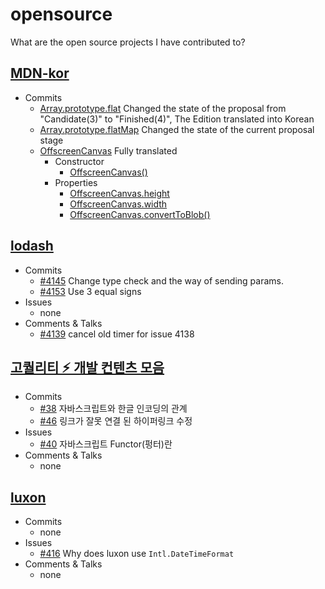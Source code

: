 # opensource
What are the open source projects I have contributed to?

## [MDN-kor](https://developer.mozilla.org/ko/docs/Web/JavaScript/Reference)
* Commits
  * [Array.prototype.flat](https://developer.mozilla.org/ko/docs/Web/JavaScript/Reference/Global_Objects/Array/flat) 	Changed the state of the proposal from "Candidate(3)" to "Finished(4)", The Edition translated into Korean
  * [Array.prototype.flatMap](https://developer.mozilla.org/ko/docs/Web/JavaScript/Reference/Global_Objects/Array/flatMap) Changed the state of the current proposal stage
  * [OffscreenCanvas](https://developer.mozilla.org/ko/docs/Web/API/OffscreenCanvas) Fully translated
    * Constructor
      * [OffscreenCanvas()](https://developer.mozilla.org/ko/docs/Web/API/OffscreenCanvas/OffscreenCanvas)
    * Properties
      * [OffscreenCanvas.height](https://developer.mozilla.org/ko/docs/Web/API/OffscreenCanvas/height)
      * [OffscreenCanvas.width](https://developer.mozilla.org/ko/docs/Web/API/OffscreenCanvas/width)
      * [OffscreenCanvas.convertToBlob()](https://developer.mozilla.org/ko/docs/Web/API/OffscreenCanvas/toBlob)

## [lodash](https://github.com/lodash/lodash/)
* Commits 
  * [#4145](https://github.com/lodash/lodash/pull/4145) Change type check and the way of sending params.
  * [#4153](https://github.com/lodash/lodash/pull/4153) Use 3 equal signs
* Issues
  * none
* Comments & Talks
  * [#4139](https://github.com/lodash/lodash/pull/4139) cancel old timer for issue 4138
  
## [고퀄리티 ⚡️ 개발 컨텐츠 모음](https://github.com/Integerous/goQuality-dev-contents)
* Commits
  * [#38](https://github.com/Integerous/goQuality-dev-contents/pull/38) 자바스크립트와 한글 인코딩의 관계
  * [#46](https://github.com/Integerous/goQuality-dev-contents/pull/46) 링크가 잘못 연결 된 하이퍼링크 수정
* Issues
  * [#40](https://github.com/Integerous/goQuality-dev-contents/issues/40) 자바스크립트 Functor(펑터)란
* Comments & Talks
  * none

## [luxon](https://github.com/moment/luxon)
* Commits
  * none
* Issues
  * [#416](https://github.com/moment/luxon/issues/416) Why does luxon use ```Intl.DateTimeFormat```
* Comments & Talks
  * none
